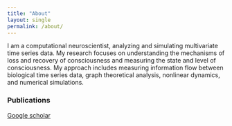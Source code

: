 ```yaml
---
title: "About"
layout: single
permalink: /about/
---
```

I am a computational neuroscientist, analyzing and simulating multivariate time series data. My research focuses on understanding the mechanisms of loss and recovery of consciousness and measuring the state and level of consciousness. My approach includes measuring information flow between biological time series data, graph theoretical analysis, nonlinear dynamics, and numerical simulations. 


### Publications
[Google scholar](https://scholar.google.com/citations?hl=en&user=tkmSmY8AAAAJ&view_op=list_works&sortby=pubdate)
